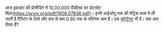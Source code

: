 आज इकडार की प्रोसीडिंग में 10,00,000 पीडीएफ का डेटासेट मिला़(https://arxiv.org/pdf/1908.07836.pdf)। इनमें आईओयू नाम की मेट्रिक काम में ली जाती है टैस्टिंग के लिये और कम से कम 0.90 तक के परिणाम आम हैं। एक [कॉन्टेस्ट](https://icdar2021.org/competitions/) भी है। क्या आप तैयार हैं?
